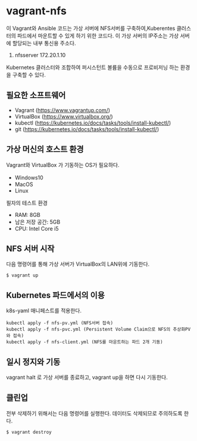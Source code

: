 # vagrant-nfs

이 Vagrant와  Ansible 코드는 가상 서버에 NFS서버를 구축하여,Kuberentes 클러스터의 파드에서 마운트할 수 있게 하기 위한 코드다. 이 가상 서버의 IP주소는 가상 서버에 할당되는 내부 통신용 주소다. 

1. nfsserver 172.20.1.10

Kubernetes 클러스터와 조합하여 퍼시스턴트 볼륨을 수동으로 프로비저닝 하는 환경을 구축할 수 있다. 


## 필요한 소프트웨어

* Vagrant (https://www.vagrantup.com/)
* VirtualBox (https://www.virtualbox.org/)
* kubectl (https://kubernetes.io/docs/tasks/tools/install-kubectl/)
* git (https://kubernetes.io/docs/tasks/tools/install-kubectl/)


## 가상 머신의 호스트 환경

Vagrant와 VirtualBox 가 기동하는 OS가 필요하다. 

* Windows10　
* MacOS
* Linux

필자의 테스트 환경

* RAM: 8GB
* 남은 저장 공간: 5GB 
* CPU: Intel Core i5



## NFS 서버 시작

다음 명령어를 통해 가상 서버가 VirtualBox의 LAN위에 기동한다. 

```
$ vagrant up
```


## Kubernetes 파드에서의 이용

k8s-yaml 매니페스트를 적용한다. 

```
kubectl apply -f nfs-pv.yml (NFS서버 접속)
kubectl apply -f nfs-pvc.yml (Persistent Volume Claim으로 NFS의 추상화PV와 접속)
kubectl apply -f nfs-client.yml (NFS를 마운트하는 파드 2개 기동)
```


## 일시 정지와 기동

vagrant halt 로 가상 서버를 종료하고, vagrant up을 하면 다시 기동한다.



## 클린업

전부 삭제하기 위해서는 다음 명령어를 실행한다. 데이터도 삭제되므로 주의하도록 한다. 

```
$ vagrant destroy
```
